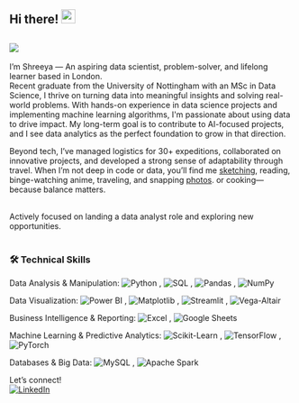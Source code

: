 

## Hi there! <img src="https://emojis.slackmojis.com/emojis/images/1536351075/4594/blob-wave.gif" width="25"/>

##  <img src="https://readme-typing-svg.demolab.com?font=Fira+Code&pause=1000&color=3366CC&width=435&lines=Ex+Data+Analyst+%40+Foliage+Outdoors;MSc+Data+Science+%40+UoN+(Merit);3x+Google+Certified+Professional;Data+Scientist;AI+Enthusiast"/>



I’m Shreeya — An aspiring data scientist, problem-solver, and lifelong learner based in London. <br/>
Recent graduate from the University of Nottingham with an MSc in Data Science, I thrive on turning data into meaningful insights and solving real-world problems. With hands-on experience in data science projects and implementing machine learning algorithms, I'm passionate about using data to drive impact. My long-term goal is to contribute to AI-focused projects, and I see data analytics as the perfect foundation to grow in that direction. <br/>

Beyond tech, I’ve managed logistics for 30+ expeditions, collaborated on innovative projects, and developed a strong sense of adaptability through travel. When I’m not deep in code or data, you’ll find me [sketching](https://www.tumblr.com/blog/sketchink), reading, binge-watching anime, traveling, and snapping [photos](https://www.instagram.com/shreeya.k___/). or cooking—because balance matters. <br/>

<br/> 
Actively focused on landing a data analyst role and exploring new opportunities. <br/>

<br/> 


### 🛠️ Technical Skills   <br/> 

Data Analysis & Manipulation:  ![Python](https://img.shields.io/badge/-Python-black?logo=python&logoColor=white) ,  ![SQL](https://img.shields.io/badge/-SQL-black?logo=mysql&logoColor=white) ,  ![Pandas](https://img.shields.io/badge/-Pandas-black?logo=pandas&logoColor=white) ,  ![NumPy](https://img.shields.io/badge/-NumPy-black?logo=numpy&logoColor=white)  

Data Visualization: ![Power BI](https://img.shields.io/badge/-Power%20BI-black?logo=powerbi&logoColor=white) ,  ![Matplotlib](https://img.shields.io/badge/-Matplotlib-black?logo=plotly&logoColor=white) , ![Streamlit](https://img.shields.io/badge/-Streamlit-black?logo=streamlit&logoColor=white) , ![Vega-Altair](https://img.shields.io/badge/-Vega%20Altair-black?logo=vega&logoColor=white)  

Business Intelligence & Reporting:  ![Excel](https://img.shields.io/badge/-Excel-black?logo=microsoftexcel&logoColor=white) , ![Google Sheets](https://img.shields.io/badge/-Google%20Sheets-black?logo=googlesheets&logoColor=white)  

Machine Learning & Predictive Analytics: ![Scikit-Learn](https://img.shields.io/badge/-Scikit--Learn-black?logo=scikitlearn&logoColor=white) , ![TensorFlow](https://img.shields.io/badge/-TensorFlow-black?logo=tensorflow&logoColor=white) , ![PyTorch](https://img.shields.io/badge/-PyTorch-black?logo=pytorch&logoColor=white)  


Databases & Big Data: ![MySQL](https://img.shields.io/badge/-MySQL-black?logo=mysql&logoColor=white) , ![Apache Spark](https://img.shields.io/badge/-Apache%20Spark-black?logo=apachespark&logoColor=white)  





Let’s connect!  <br/> 
[<img alt="LinkedIn" src="https://img.shields.io/badge/LinkedIn-%23001B3A.svg?&style=for-the-badge&logo=LinkedIn&logoColor=white" />](https://www.linkedin.com/in/shreeyakumbhoje/)







